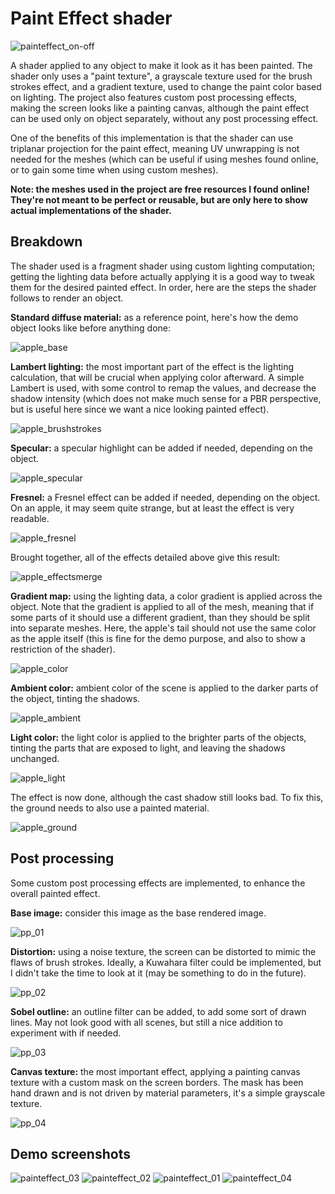# Paint Effect shader

![painteffect_on-off](https://github.com/sixrobin/PaintEffectShader/assets/55784799/47fefaca-11f3-495f-9667-634a9e058950)

A shader applied to any object to make it look as it has been painted. The shader only uses a "paint texture", a grayscale texture used for the brush strokes effect, and a gradient texture, used to change the paint color based on lighting.
The project also features custom post processing effects, making the screen looks like a painting canvas, although the paint effect can be used only on object separately, without any post processing effect.

One of the benefits of this implementation is that the shader can use triplanar projection for the paint effect, meaning UV unwrapping is not needed for the meshes (which can be useful if using meshes found online, or to gain some time when using custom meshes).

**Note: the meshes used in the project are free resources I found online! They're not meant to be perfect or reusable, but are only here to show actual implementations of the shader.**

## Breakdown

The shader used is a fragment shader using custom lighting computation; getting the lighting data before actually applying it is a good way to tweak them for the desired painted effect.
In order, here are the steps the shader follows to render an object.

**Standard diffuse material:** as a reference point, here's how the demo object looks like before anything done:

![apple_base](https://github.com/sixrobin/PaintEffectShader/assets/55784799/fd2d6127-7d64-4e1c-840e-3f82a4f13260)

**Lambert lighting:** the most important part of the effect is the lighting calculation, that will be crucial when applying color afterward. A simple Lambert is used, with some control to remap the values, and decrease the shadow intensity (which does not make much sense for a PBR perspective, but is useful here since we want a nice looking painted effect).

![apple_brushstrokes](https://github.com/sixrobin/PaintEffectShader/assets/55784799/e93e50db-326f-4e6a-adb0-ea0966e6a645)

**Specular:** a specular highlight can be added if needed, depending on the object.

![apple_specular](https://github.com/sixrobin/PaintEffectShader/assets/55784799/0a6e0f9a-d6c5-4ac1-a476-46e0a8079952)

**Fresnel:** a Fresnel effect can be added if needed, depending on the object. On an apple, it may seem quite strange, but at least the effect is very readable.

![apple_fresnel](https://github.com/sixrobin/PaintEffectShader/assets/55784799/5f08bec1-ad28-48be-9c03-712145b795b1)

Brought together, all of the effects detailed above give this result:

![apple_effectsmerge](https://github.com/sixrobin/PaintEffectShader/assets/55784799/c267669b-c5fd-45bb-a3f8-d962f34bc7bf)

**Gradient map:** using the lighting data, a color gradient is applied across the object. Note that the gradient is applied to all of the mesh, meaning that if some parts of it should use a different gradient, than they should be split into separate meshes. Here, the apple's tail should not use the same color as the apple itself (this is fine for the demo purpose, and also to show a restriction of the shader).

![apple_color](https://github.com/sixrobin/PaintEffectShader/assets/55784799/1173f33d-45c0-43a9-b3de-91184d6cb1d8)

**Ambient color:** ambient color of the scene is applied to the darker parts of the object, tinting the shadows.

![apple_ambient](https://github.com/sixrobin/PaintEffectShader/assets/55784799/790c586d-6c1d-4052-a2be-9342e487564f)

**Light color:** the light color is applied to the brighter parts of the objects, tinting the parts that are exposed to light, and leaving the shadows unchanged.

![apple_light](https://github.com/sixrobin/PaintEffectShader/assets/55784799/a21d4893-b71b-4f0d-a192-d1222913ba38)

The effect is now done, although the cast shadow still looks bad. To fix this, the ground needs to also use a painted material.

![apple_ground](https://github.com/sixrobin/PaintEffectShader/assets/55784799/7aacad1a-f1a8-4f47-ba10-2cc8f9224b1a)

## Post processing

Some custom post processing effects are implemented, to enhance the overall painted effect.

**Base image:** consider this image as the base rendered image.

![pp_01](https://github.com/sixrobin/PaintEffectShader/assets/55784799/c6d2534f-09e3-4962-9e18-70b370facdc7)

**Distortion:** using a noise texture, the screen can be distorted to mimic the flaws of brush strokes. Ideally, a Kuwahara filter could be implemented, but I didn't take the time to look at it (may be something to do in the future).

![pp_02](https://github.com/sixrobin/PaintEffectShader/assets/55784799/02ada3d9-e655-4c2a-8fba-2b8302936d6d)

**Sobel outline:** an outline filter can be added, to add some sort of drawn lines. May not look good with all scenes, but still a nice addition to experiment with if needed.

![pp_03](https://github.com/sixrobin/PaintEffectShader/assets/55784799/6abc3618-2ba9-4c31-ac81-f6bcd8511cb5)

**Canvas texture:** the most important effect, applying a painting canvas texture with a custom mask on the screen borders. The mask has been hand drawn and is not driven by material parameters, it's a simple grayscale texture.

![pp_04](https://github.com/sixrobin/PaintEffectShader/assets/55784799/0bcd67ba-ef1f-42bb-8c7d-2a8739d93779)

## Demo screenshots

![painteffect_03](https://github.com/sixrobin/PaintEffectShader/assets/55784799/eda80eae-acc7-44ba-914c-0f1ce218919f)
![painteffect_02](https://github.com/sixrobin/PaintEffectShader/assets/55784799/4868817d-693a-40d5-8125-eae2c2fdaa05)
![painteffect_01](https://github.com/sixrobin/PaintEffectShader/assets/55784799/e6e8cc9f-2ce8-4012-a4f9-a052376df4de)
![painteffect_04](https://github.com/sixrobin/PaintEffectShader/assets/55784799/e9e77877-1683-4add-8dc2-eca58cab87c6)

